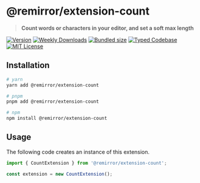 # @remirror/extension-count

> **Count words or characters in your editor, and set a soft max length**

[![Version][version]][npm] [![Weekly Downloads][downloads-badge]][npm] [![Bundled size][size-badge]][size] [![Typed Codebase][typescript]](#) [![MIT License][license]](#)

[version]: https://flat.badgen.net/npm/v/@remirror/extension-count
[npm]: https://npmjs.com/package/@remirror/extension-count
[license]: https://flat.badgen.net/badge/license/MIT/purple
[size]: https://bundlephobia.com/result?p=@remirror/extension-count
[size-badge]: https://flat.badgen.net/bundlephobia/minzip/@remirror/extension-count
[typescript]: https://flat.badgen.net/badge/icon/TypeScript?icon=typescript&label
[downloads-badge]: https://badgen.net/npm/dw/@remirror/extension-count/red?icon=npm

## Installation

```bash
# yarn
yarn add @remirror/extension-count

# pnpm
pnpm add @remirror/extension-count

# npm
npm install @remirror/extension-count
```

## Usage

The following code creates an instance of this extension.

```ts
import { CountExtension } from '@remirror/extension-count';

const extension = new CountExtension();
```
